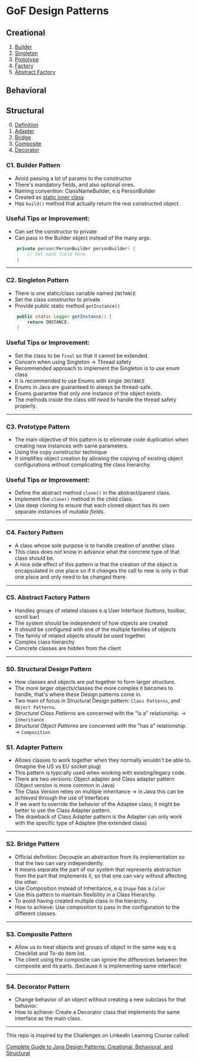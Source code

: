 # GoF Design Patterns

## Creational 
1. [Builder](#C1-Builder-Pattern)
2. [Singleton](#C2-Singleton-Pattern)
3. [Prototype](#C3-Prototype-Pattern)
4. [Factory](#C4-Factory-Pattern)
5. [Abstract Factory](#C5-Abstract-Factory-Pattern)

## Behavioral

## Structural
0. [Definition](#S0-Structural-Design-Pattern)
1. [Adapter](#S1-Adapter-Pattern)
2. [Bridge](#S2-Bridge-Pattern)
3. [Composite](#S3-Composite-Pattern)
4. [Decorator](#S4-Decorator-Pattern)

### C1. Builder Pattern
- Avoid passing a lot of params to the constructor
- There's mandatory fields, and also optional ones.
- Naming convention: ClassNameBuilder, e.q PersonBuilder
- Created as [static inner class](https://stackoverflow.com/a/31579424) 
- Has `build()` method that actually return the real constructed object.

### Useful Tips or Improvement:
- Can set the constructor to private
- Can pass in the Builder object instead of the many args.
```java
    private person(PersonBuilder personBuilder) {
        // Set each field here.
    }
```
---

### C2. Singleton Pattern
- There is one static/class variable named `INSTANCE`
- Set the class constructor to private
- Provide public static method `getInstance()`
```java
    public static Logger getInstance() {
        return INSTANCE;
    }
```

### Useful Tips or Improvement:
- Set the class to be `final` so that it cannot be extended.
- Concern when using Singleton -> Thread safety
- Recommended approach to implement the Singleton is to use enum class
- It is recommended to use Enums with single `INSTANCE`
- Enums in Java are guaranteed to always be thread-safe.
- Enums guarantee that only one instance of the object exists.
- The methods inside the class _still need_ to handle the thread safety properly.

---

### C3. Prototype Pattern
- The main objective of this pattern is to eliminate code duplication when creating new instances with same parameters.
- Using the copy constructor technique
- It simplifies object creation by allowing the copying of existing object configurations without complicating the class hierarchy.

### Useful Tips or Improvement:
- Define the abstract method `clone()` in the abstract/parent class.
- Implement the `clone()` method in the child class.
- Use deep cloning to ensure that each cloned object has its own separate instances of _mutable fields_.

---

### C4. Factory Pattern
- A class whose sole purpose is to handle creation of another class
- This class does not know in advance what the concrete type of that class should be.
- A nice side effect of this pattern is that the creation of the object is encapsulated in one place so if it changes the call to new is only in that one place and only need to be changed there.

---

### C5. Abstract Factory Pattern
- Handles groups of related classes e.q User Interface (buttons, toolbar, scroll bar)
- The system should be independent of how objects are created
- It should be configured with one of the multiple families of objects
- The family of related objects should be used together.
- Complex class hierarchy
- Concrete classes are hidden from the client

---

### S0. Structural Design Pattern
- How classes and objects are put together to form larger structure.
- The more larger objects/classes the more complex it becomes to handle, that's where these Design patterns come in.
- Two main of focus in Structural Design pattern: `Class Patterns`, and `Object Patterns`.
- _Structural Class Patterns_ are concerned with the "is a" relationship. → `Inheritance`
- _Structural Object Patterns_ are concerned with the "has a" relationship. → `Composition`

### S1. Adapter Pattern
- Allows classes to work together when they normally wouldn't be able to. (Imagine the US vs EU socket plug)
- This pattern is typically used when working with existing/legacy code.
- There are two versions: Object adapter and Class adapter pattern (Object version is more common in Java) 
- The Class Version relies on multiple inheritance → in Java this can be achieved through the use of Interfaces
- If we want to override the behavior of the Adaptee class, it might be better to use the Class Adapter pattern.
- The drawback of Class Adapter pattern is the Adapter can only work with the specific type of Adaptee (the extended class) 
---

### S2. Bridge Pattern
- Official definition: Decouple an abstraction from its implementation so that the two can vary independently.
- It means separate the part of our system that represents abstraction from the part that implements it, so that one can vary without affecting the other.
- Use Composition instead of Inheritance, e.q `Shape` has a `Color`
- Use this pattern to maintain flexibility in a Class Hierarchy.
- To avoid having created multiple class in the hierarchy.
- How to achieve: Use composition to pass in the configuration to the different classes.

---

### S3. Composite Pattern
- Allow us to treat objects and groups of object in the same way e.q Checklist and To-do item list.
- The client using the composite can ignore the differences between the composite and its parts. (because it is implementing same interface)

---

### S4. Decorator Pattern
- Change behavior of an object without creating a new subclass for that behavior.
- How to achieve: Create a Decorator class that implements the same interface as the main class.

---

This repo is inspired by the Challenges on LinkedIn Learning Course called: 

[Complete Guide to Java Design Patterns: Creational, Behavioral, and Structural](https://www.linkedin.com/learning/complete-guide-to-java-design-patterns-creational-behavioral-and-structural/)
